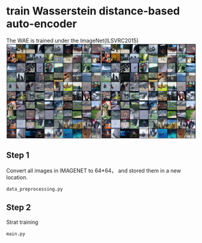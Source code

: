 # train Wasserstein distance-based auto-encoder

The WAE is trained under the ImageNet(ILSVRC2015)
![image](https://github.com/wahahamyt/train_WAE/blob/main/demo.jpg)

## Step 1

Convert all images in IMAGENET to 64*64， and stored them in a new location.
```pyton
data_preprocessing.py
```

## Step 2

Strat training
```python
main.py
```


